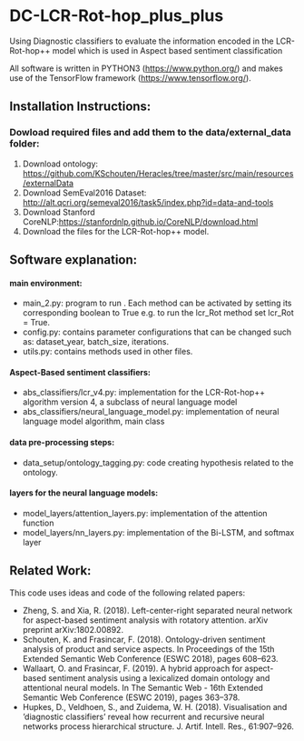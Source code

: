 # DC-LCR-Rot-hop_plus_plus
Using Diagnostic classifiers to evaluate the information encoded in the LCR-Rot-hop++ model which is used in Aspect based sentiment classification


All software is written in PYTHON3 (https://www.python.org/) and makes use of the TensorFlow framework (https://www.tensorflow.org/).


## Installation Instructions:
### Dowload required files and add them to the data/external_data folder:
1. Download ontology: https://github.com/KSchouten/Heracles/tree/master/src/main/resources/externalData
2. Download SemEval2016 Dataset: http://alt.qcri.org/semeval2016/task5/index.php?id=data-and-tools
3. Download Stanford CoreNLP:https://stanfordnlp.github.io/CoreNLP/download.html
4. Download the files for the LCR-Rot-hop++ model.


## Software explanation:
#### main environment:
- main_2.py: program to run . Each method can be activated by setting its corresponding boolean to True e.g. to run the lcr_Rot method set lcr_Rot = True.
- config.py: contains parameter configurations that can be changed such as: dataset_year, batch_size, iterations.
- utils.py: contains methods used in other files.
#### Aspect-Based sentiment classifiers:
- abs_classifiers/lcr_v4.py:  implementation for the LCR-Rot-hop++ algorithm version 4, a subclass of neural language model
- abs_classifiers/neural_language_model.py: implementation of neural language model algorithm, main class
#### data pre-processing steps:
- data_setup/ontology_tagging.py: code creating hypothesis related to the ontology.
#### layers for the neural language models:
- model_layers/attention_layers.py: implementation of the attention function
- model_layers/nn_layers.py: implementation of the Bi-LSTM, and softmax layer



## Related Work: ##
This code uses ideas and code of the following related papers:
- Zheng, S. and Xia, R. (2018). Left-center-right separated neural network for aspect-based sentiment analysis with rotatory attention. arXiv preprint arXiv:1802.00892.
- Schouten, K. and Frasincar, F. (2018). Ontology-driven sentiment analysis of product and service aspects. In Proceedings of the 15th Extended Semantic Web Conference (ESWC 2018), pages 608–623.
- Wallaart, O. and Frasincar, F. (2019). A hybrid approach for aspect-based sentiment analysis using a lexicalized domain ontology and attentional neural models. In The Semantic Web - 16th Extended Semantic Web Conference (ESWC 2019), pages 363–378.
- Hupkes, D., Veldhoen, S., and Zuidema, W. H. (2018). Visualisation and ’diagnostic classifiers’ reveal how recurrent and recursive neural networks process hierarchical structure. J. Artif. Intell. Res., 61:907–926.
